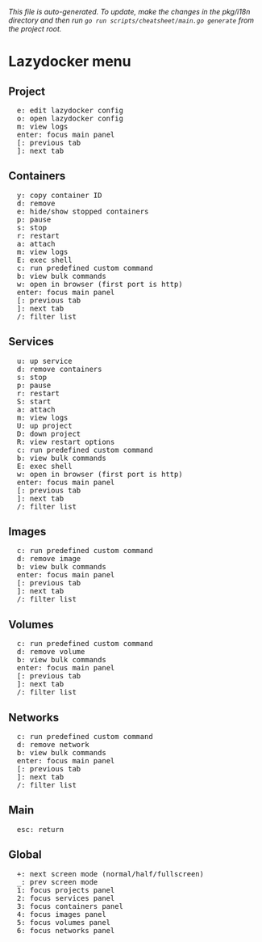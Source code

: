 _This file is auto-generated. To update, make the changes in the pkg/i18n directory and then run `go run scripts/cheatsheet/main.go generate` from the project root._

# Lazydocker menu

## Project

<pre>
  <kbd>e</kbd>: edit lazydocker config
  <kbd>o</kbd>: open lazydocker config
  <kbd>m</kbd>: view logs
  <kbd>enter</kbd>: focus main panel
  <kbd>[</kbd>: previous tab
  <kbd>]</kbd>: next tab
</pre>

## Containers

<pre>
  <kbd>y</kbd>: copy container ID
  <kbd>d</kbd>: remove
  <kbd>e</kbd>: hide/show stopped containers
  <kbd>p</kbd>: pause
  <kbd>s</kbd>: stop
  <kbd>r</kbd>: restart
  <kbd>a</kbd>: attach
  <kbd>m</kbd>: view logs
  <kbd>E</kbd>: exec shell
  <kbd>c</kbd>: run predefined custom command
  <kbd>b</kbd>: view bulk commands
  <kbd>w</kbd>: open in browser (first port is http)
  <kbd>enter</kbd>: focus main panel
  <kbd>[</kbd>: previous tab
  <kbd>]</kbd>: next tab
  <kbd>/</kbd>: filter list
</pre>

## Services

<pre>
  <kbd>u</kbd>: up service
  <kbd>d</kbd>: remove containers
  <kbd>s</kbd>: stop
  <kbd>p</kbd>: pause
  <kbd>r</kbd>: restart
  <kbd>S</kbd>: start
  <kbd>a</kbd>: attach
  <kbd>m</kbd>: view logs
  <kbd>U</kbd>: up project
  <kbd>D</kbd>: down project
  <kbd>R</kbd>: view restart options
  <kbd>c</kbd>: run predefined custom command
  <kbd>b</kbd>: view bulk commands
  <kbd>E</kbd>: exec shell
  <kbd>w</kbd>: open in browser (first port is http)
  <kbd>enter</kbd>: focus main panel
  <kbd>[</kbd>: previous tab
  <kbd>]</kbd>: next tab
  <kbd>/</kbd>: filter list
</pre>

## Images

<pre>
  <kbd>c</kbd>: run predefined custom command
  <kbd>d</kbd>: remove image
  <kbd>b</kbd>: view bulk commands
  <kbd>enter</kbd>: focus main panel
  <kbd>[</kbd>: previous tab
  <kbd>]</kbd>: next tab
  <kbd>/</kbd>: filter list
</pre>

## Volumes

<pre>
  <kbd>c</kbd>: run predefined custom command
  <kbd>d</kbd>: remove volume
  <kbd>b</kbd>: view bulk commands
  <kbd>enter</kbd>: focus main panel
  <kbd>[</kbd>: previous tab
  <kbd>]</kbd>: next tab
  <kbd>/</kbd>: filter list
</pre>

## Networks

<pre>
  <kbd>c</kbd>: run predefined custom command
  <kbd>d</kbd>: remove network
  <kbd>b</kbd>: view bulk commands
  <kbd>enter</kbd>: focus main panel
  <kbd>[</kbd>: previous tab
  <kbd>]</kbd>: next tab
  <kbd>/</kbd>: filter list
</pre>

## Main

<pre>
  <kbd>esc</kbd>: return
</pre>

## Global

<pre>
  <kbd>+</kbd>: next screen mode (normal/half/fullscreen)
  <kbd>_</kbd>: prev screen mode
  <kbd>1</kbd>: focus projects panel
  <kbd>2</kbd>: focus services panel
  <kbd>3</kbd>: focus containers panel
  <kbd>4</kbd>: focus images panel
  <kbd>5</kbd>: focus volumes panel
  <kbd>6</kbd>: focus networks panel
</pre>

